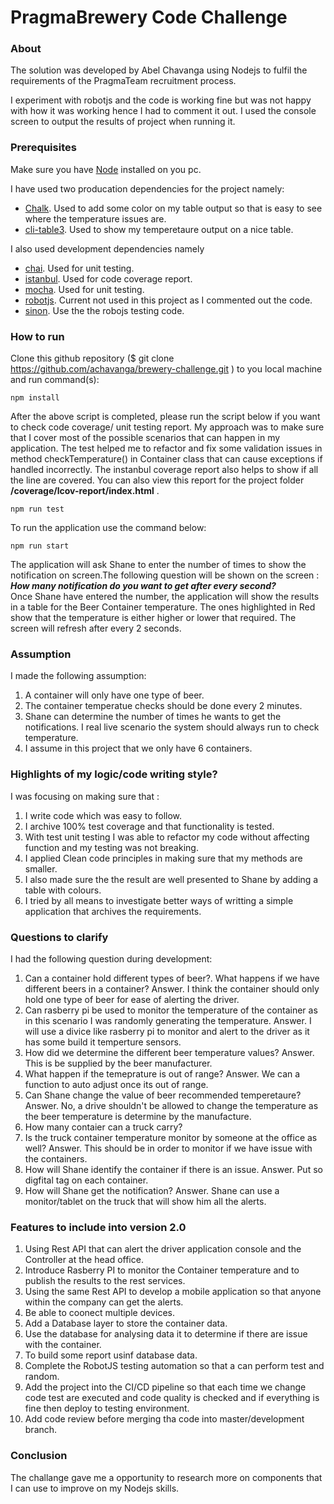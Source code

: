 # PragmaBrewery Code Challenge

### About
The solution was developed by Abel Chavanga using Nodejs to fulfil the requirements of the PragmaTeam recruitment process.

I experiment with robotjs and the code is working fine but was not happy with how it was working hence I had to comment it out. I used the console screen to output the results of project when running it.

### Prerequisites
Make sure you have [Node](https://nodejs.org/en/download/) installed on you pc. 

I have used two producation dependencies for the project namely:
- [Chalk](https://www.npmjs.com/package/chalk). Used to add some color on my table output so that is easy to see where the temperature issues are.
- [cli-table3](https://www.npmjs.com/package/cli-table3). Used to show my temperetaure output on a nice table.

I also used development dependencies namely
- [chai](https://www.chaijs.com/guide/installation/#nodejs). Used for unit testing.
- [istanbul](https://www.npmjs.com/package/istanbul). Used for code coverage report.
- [mocha](https://mochajs.org/). Used for unit testing.
- [robotjs](https://www.npmjs.com/package/robotjs). Current not used in this project as I commented out the code.
- [sinon](https://www.npmjs.com/package/sinon). Use the the robojs testing code.

### How to run
Clone this github repository ($ git clone https://github.com/achavanga/brewery-challenge.git ) to you local machine and run command(s):
```
npm install
```
After the above script is completed, please run the script below if you want to check code coverage/ unit testing report. My approach was to make sure that I cover most of the possible scenarios that can happen in my application. The test helped me to refactor and fix some validation issues in method checkTemperature() in Container class that can cause exceptions if handled incorrectly. The instanbul coverage report also helps to show if all the line are covered. You can also view this report for the project folder **/coverage/lcov-report/index.html** .
```
npm run test
```
To run the application use the command below:
```
npm run start
```
The application will ask Shane to enter the number of times to show the notification on screen.The following question will be shown on the screen : <br/>
 ***How many notification do you want to get after every second?*** <br/>
Once Shane have entered the number, the application will show the results in a table for the Beer Container temperature. The ones highlighted in Red show that the temperature is either higher or lower that required. The screen will refresh after every 2 seconds.

### Assumption
I made the following assumption:
1. A container will only have one type of beer.
2. The container temperatue checks should be done every 2 minutes.
3. Shane can determine the number of times he wants to get the notifications. I real live scenario the system should always run to check temperature.
4. I assume in this project that we only have 6 containers.

### Highlights of my logic/code writing style?
I was focusing on making sure that :
1. I write code which was easy to follow.
2. I archive 100% test coverage and that functionality is tested.
3. With test unit testing I was able to refactor my code without affecting function and my testing was not breaking.
4. I applied Clean code principles in making sure that my methods are smaller.
5. I also made sure the the result are well presented to Shane by adding a table with colours.
6. I tried by all means to investigate better ways of writting a simple application that archives the requirements.


### Questions to clarify
I had the following question during development:
1. Can a container hold different types of beer?. What happens if we have different beers in a container?
Answer. I think the container should only hold one type of beer for ease of alerting the driver.
2. Can rasberry pi be used to monitor the temperature of the container as in this scenario I was randomly generating the temperature.
Answer. I will use a divice like rasberry pi to monitor and alert to the driver as it has some build it temperture sensors.
3. How did we determine the different beer temperature values?
Answer. This is be supplied by the beer manufacturer.
4. What happen if the temeprature is out of range? 
Answer. We can a function to auto adjust once its out of range.
5. Can Shane change the value of beer recommended temperetaure?
Answer. No, a drive shouldn't be allowed to change the temperature as the beer temperature is determine by the manufacture.
6. How many contaier can a truck carry?
7. Is the truck container temperature monitor by someone at the office as well?
Answer. This should be in order to monitor if we have issue with the containers.
8. How will Shane identify the container if there is an issue.
Answer. Put so digfital tag on each container.
9. How will Shane get the notification?
Answer. Shane can use a monitor/tablet on the truck that will show him all the alerts.

### Features to include into version 2.0
1. Using Rest API that can alert the driver application console and the Controller at the head office.
2. Introduce Rasberry PI to monitor the Container temperature and to publish the results to the rest services.
3. Using the same Rest API to develop a mobile application so that anyone within the company can get the alerts.
4. Be able to coonect multiple devices.
5. Add a Database layer to store the container data.
6. Use the database for analysing data it to determine if there are issue with the container.
7. To build some report usinf database data. 
8. Complete the RobotJS testing automation so that a can perform test and random.
9. Add the project into the CI/CD pipeline so that each time we change code test are executed and code quality is checked and if everything is fine then deploy to testing environment.
10. Add code review before merging tha code into master/development branch.

### Conclusion

The challange gave me a opportunity to research more on components that I can use to improve on my Nodejs skills.